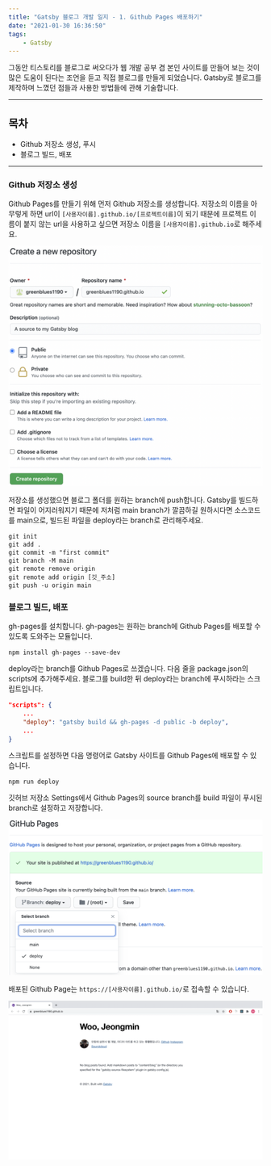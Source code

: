 ```yaml
---
title: "Gatsby 블로그 개발 일지 - 1. Github Pages 배포하기"
date: "2021-01-30 16:36:50"
tags:
    - Gatsby
---
```


그동안 티스토리를 블로그로 써오다가 웹 개발 공부 겸 본인 사이트를 만들어 보는 것이 많은 도움이 된다는 조언을 듣고 직접 블로그를 만들게 되었습니다. Gatsby로 블로그를 제작하며 느꼈던 점들과 사용한 방법들에 관해 기술합니다.

---

## 목차

- Github 저장소 생성, 푸시
- 블로그 빌드, 배포

---

### Github 저장소 생성

Github Pages를 만들기 위해 먼저 Github 저장소를 생성합니다. 저장소의 이름을 아무렇게 하면 url이 `[사용자이름].github.io/[프로젝트이름]`이 되기 때문에 프로젝트 이름이 붙지 않는 url을 사용하고 싶으면 저장소 이름을 `[사용자이름].github.io`로 해주세요.

![깃허브 저장소 생성](./1_github_repo.png)

저장소를 생성했으면 블로그 폴더를 원하는 branch에 push합니다. Gatsby를 빌드하면 파일이 어지러워지기 때문에 저처럼 main branch가 깔끔하길 원하시다면 소스코드를 main으로, 빌드된 파일을 deploy라는 branch로 관리해주세요.

```shell
git init
git add .
git commit -m "first commit"
git branch -M main
git remote remove origin
git remote add origin [깃_주소]
git push -u origin main
```

### 블로그 빌드, 배포

gh-pages를 설치합니다. gh-pages는 원하는 branch에 Github Pages를 배포할 수 있도록 도와주는 모듈입니다.

```shell
npm install gh-pages --save-dev
```

deploy라는 branch를 Github Pages로 쓰겠습니다. 다음 줄을 package.json의 scripts에 추가해주세요. 블로그를 build한 뒤 deploy라는 branch에 푸시하라는 스크립트입니다.

```json
"scripts": {
    ...
    "deploy": "gatsby build && gh-pages -d public -b deploy",
    ...
}
```

스크립트를 설정하면 다음 명령어로 Gatsby 사이트를 Github Pages에 배포할 수 있습니다.

```shell
npm run deploy
```

깃허브 저장소 Settings에서 Github Pages의 source branch를 build 파일이 푸시된 branch로 설정하고 저장합니다.

![깃허브 페이지 브랜치 설정](./1_branch_setting.png)

배포된 Github Page는 `https://[사용자이름].github.io/`로 접속할 수 있습니다.

![greenblues1190.github.io](./1_github_page.png)